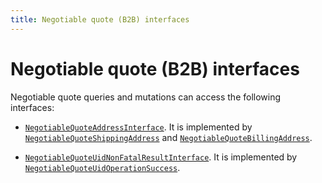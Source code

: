 ```yaml
---
title: Negotiable quote (B2B) interfaces   
---
```


# Negotiable quote (B2B) interfaces

Negotiable quote queries and mutations can access the following interfaces:

* [`NegotiableQuoteAddressInterface`](https://developer.adobe.com/commerce/webapi/graphql-api/index.html#definition-NegotiableQuoteAddressInterface). It is implemented by [`NegotiableQuoteShippingAddress`](https://developer.adobe.com/commerce/webapi/graphql-api/index.html#definition-NegotiableQuoteShippingAddress) and  [`NegotiableQuoteBillingAddress`](https://developer.adobe.com/commerce/webapi/graphql-api/index.html#definition-NegotiableQuoteBillingAddress).

* [`NegotiableQuoteUidNonFatalResultInterface`](https://developer.adobe.com/commerce/webapi/graphql-api/index.html#definition-NegotiableQuoteUidNonFatalResultInterface). It is implemented by [`NegotiableQuoteUidOperationSuccess`](https://developer.adobe.com/commerce/webapi/graphql-api/index.html#definition-NegotiableQuoteUidOperationSuccess).
